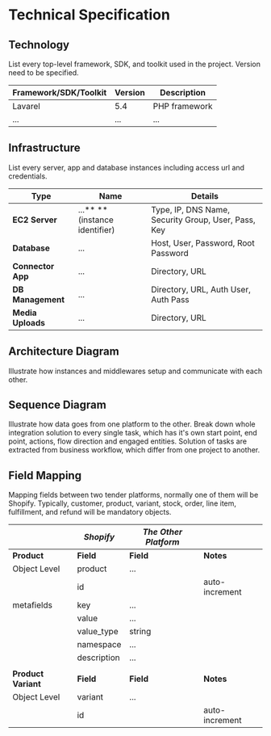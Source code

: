 # Technical Specification

## **Technology**

List every top-level framework, SDK, and toolkit used in the project. Version need to be specified.

| Framework/SDK/Toolkit | **Version** | **Description** |
| --------------------- | ----------- | --------------- |
| Lavarel               | 5.4         | PHP framework   |
| ...                   | ...         | ...             |

## **Infrastructure**

List every server, app and database instances including access url and credentials.

| **Type**          | **Name**                      | **Details**                                         |
| ----------------- | ----------------------------- | --------------------------------------------------- |
| **EC2 Server**    | ...** **(instance identifier) | Type, IP, DNS Name, Security Group, User, Pass, Key |
| **Database**      | ...                           | Host, User, Password, Root Password                 |
| **Connector App** | ...                           | Directory, URL                                      |
| **DB Management** | ...                           | Directory, URL, Auth User, Auth Pass                |
| **Media Uploads** | ...                           | Directory, URL                                      |

## **Architecture Diagram**

Illustrate how instances and middlewares setup and communicate with each other.

## **Sequence Diagram**

Illustrate how data goes from one platform to the other. Break down whole integration solution to every single task, which has it's own start point, end point, actions, flow direction and engaged entities. Solution of tasks are extracted from business workflow, which differ from one project to another.

## Field Mapping

Mapping fields between two tender platforms, normally one of them will be Shopify. Typically, customer, product, variant, stock, order, line item, fulfillment, and refund will be mandatory objects.

|                     | _**Shopify**_ | _**The Other Platform**_ |                |
| ------------------- | ------------- | ------------------------ | -------------- |
| **Product**         | **Field**     | **Field**                | **Notes**      |
| Object Level        | product       | ...                      |                |
|                     | id            |                          | auto-increment |
| metafields          | key           | ...                      |                |
|                     | value         | ...                      |                |
|                     | value\_type   | string                   |                |
|                     | namespace     | ...                      |                |
|                     | description   | ...                      |                |
|                     |               |                          |                |
| **Product Variant** | **Field**     | **Field**                | **Notes**      |
| Object Level        | variant       | ...                      |                |
|                     | id            |                          | auto-increment |
